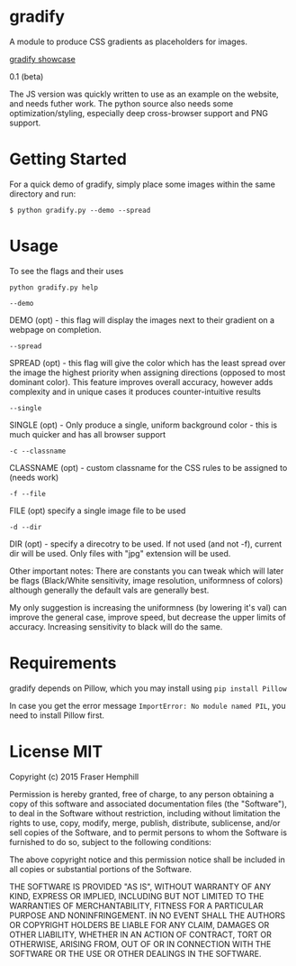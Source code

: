 # gradify
A module to produce CSS gradients as placeholders for images.

[gradify showcase](http://gradifycss.com "gradify")

0.1 (beta)

The JS version was quickly written to use as an example on the website, and needs futher work.
The python source also needs some optimization/styling, especially deep cross-browser support and PNG support.

# Getting Started

For a quick demo of gradify, simply place some images within the same directory and run:

`$ python gradify.py --demo --spread`

# Usage

To see the flags and their uses

`python gradify.py help`

`--demo`

DEMO (opt) - this flag will display the images next to their gradient on a webpage on completion.

`--spread`

SPREAD (opt) - this flag will give the color which has the least spread over the image the highest priority when assigning directions (opposed to most dominant color). This feature improves overall accuracy, however adds complexity and in unique cases it produces counter-intuitive results

`--single`

SINGLE (opt) - Only produce a single, uniform background color - this is much quicker and has all browser support

`-c --classname`

CLASSNAME (opt) - custom classname for the CSS rules to be assigned to (needs work)

`-f --file`

FILE (opt) specify a single image file to be used

`-d --dir`

DIR (opt) - specify a direcotry to be used. If not used (and not -f), current dir will be used. Only files with "jpg" extension will be used.

Other important notes:
There are constants you can tweak which will later be flags (Black/White sensitivity, image resolution, uniformness of colors) although generally the default vals are generally best.

My only suggestion is increasing the uniformness (by lowering it's val) can improve the general case, improve speed, but decrease the upper limits of accuracy. Increasing sensitivity to black will do the same.


# Requirements

gradify depends on Pillow, which you may install using
`pip install Pillow`

In case you get the error message `ImportError: No module named PIL`, you need to install Pillow first.


# License MIT

Copyright (c) 2015 Fraser Hemphill

Permission is hereby granted, free of charge, to any person obtaining a copy of this software and associated documentation files (the "Software"), to deal in the Software without restriction, including without limitation the rights to use, copy, modify, merge, publish, distribute, sublicense, and/or sell copies of the Software, and to permit persons to whom the Software is furnished to do so, subject to the following conditions:

The above copyright notice and this permission notice shall be included in all copies or substantial portions of the Software.

THE SOFTWARE IS PROVIDED "AS IS", WITHOUT WARRANTY OF ANY KIND, EXPRESS OR IMPLIED, INCLUDING BUT NOT LIMITED TO THE WARRANTIES OF MERCHANTABILITY, FITNESS FOR A PARTICULAR PURPOSE AND NONINFRINGEMENT. IN NO EVENT SHALL THE AUTHORS OR COPYRIGHT HOLDERS BE LIABLE FOR ANY CLAIM, DAMAGES OR OTHER LIABILITY, WHETHER IN AN ACTION OF CONTRACT, TORT OR OTHERWISE, ARISING FROM, OUT OF OR IN CONNECTION WITH THE SOFTWARE OR THE USE OR OTHER DEALINGS IN THE SOFTWARE.

